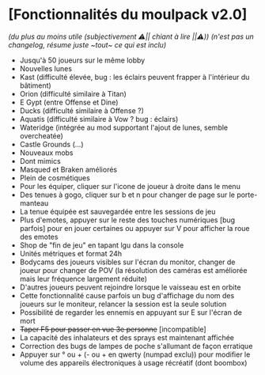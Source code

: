 # [Fonctionnalités du moulpack v2.0]
*(du plus au moins utile (subjectivement ⚠️|| chiant à lire ||⚠️))*
*(n'est pas un changelog, résume juste ~tout~ ce qui est inclu)*
- Jusqu'à 50 joueurs sur le même lobby
- Nouvelles lunes
 - Kast (difficulté élevée, bug : les éclairs peuvent frapper à l'intérieur du bâtiment)
 - Orion (difficulté similaire à Titan)
 - E Gypt (entre Offense et Dine)
 - Ducks (difficulté similaire à Offense ?)
 - Aquatis (difficulté similaire à Vow ? bug : éclairs)
 - Wateridge (intégrée au mod supportant l'ajout de lunes, semble overcheatée)
 - Castle Grounds (...)
- Nouveaux mobs
 - Dont mimics
- Masqued et Braken améliorés
- Plein de cosmétiques
 - Pour les équiper, cliquer sur l'icone de joueur à droite dans le menu
- Des tenues à gogo, cliquer sur b et n pour changer de page sur le porte-manteau
 - La tenue équipée est sauvegardée entre les sessions de jeu
- Plus d'emotes, appuyer sur le reste des touches numériques [bug parfois] pour en jouer certaines ou appuyer sur V pour afficher la roue des emotes
- Shop de "fin de jeu" en tapant lgu dans la console
- Unités métriques et format 24h
- Bodycams des joueurs visibles sur l'écran du monitor, changer de joueur pour changer de POV (la résolution des caméras est améliorée mais leur fréquence largement réduite)
- D'autres joueurs peuvent rejoindre lorsque le vaisseau est en orbite
 - Cette fonctionnalité cause parfois un bug d'affichage du nom des joueurs sur le moniteur, relancer la session est la seule solution
- Possibilité de regarder les ennemis en appuyant sur E sur l'écran de mort
- ~~Taper F5 pour passer en vue 3e personne~~ [incompatible]
- La capacité des inhalateurs et des sprays est maintenant affichée 
- Correction des bugs de lampes de poche s'allumant de façon erratique
- Appuyer sur ° ou + (- ou + en qwerty (numpad exclu)) pour modifier le volume des appareils électroniques à usage récréatif (dont boombox)
